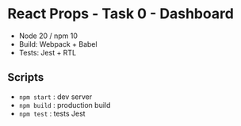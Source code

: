 ﻿# React Props - Task 0 - Dashboard

- Node 20 / npm 10
- Build: Webpack + Babel
- Tests: Jest + RTL

## Scripts
- `npm start` : dev server
- `npm build` : production build
- `npm test` : tests Jest
